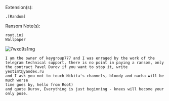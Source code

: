 Extension(s): 
```
.[Random]
```
Ransom Note(s): 
```
root.ini
Wallpaper
```
![7wxd9s1mg](https://github.com/user-attachments/assets/5894cc0b-93c5-4010-8828-99ac94ef1b35)
```
I am the owner of keygroup777 and I was enraged by the work of the telegram technical support, there is no point in paying a ransom, only the contract Pavel Durov if you want to stop it, write yestimt@yandex.ru
and I ask you not to touch Nikita's channels, bloody and nacha will be much worse
time goes by, hello from Root)
and quote Durov, Everything is just beginning - knees will become your only pose.
```
